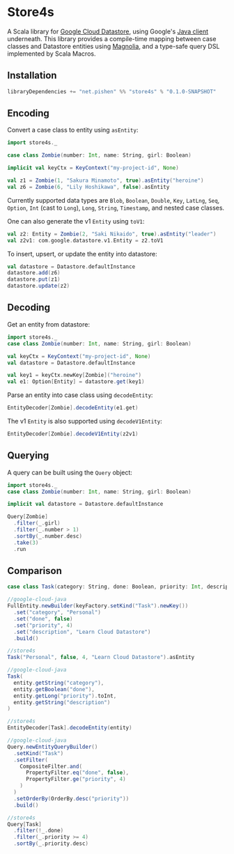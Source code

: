 # Store4s

A Scala library for [Google Cloud Datastore](https://cloud.google.com/datastore), using Google's [Java client](https://github.com/googleapis/java-datastore) underneath. This library provides a compile-time mapping between case classes and Datastore entities using [Magnolia](https://github.com/propensive/magnolia), and a type-safe query DSL implemented by Scala Macros.

## Installation
```scala
libraryDependencies += "net.pishen" %% "store4s" % "0.1.0-SNAPSHOT"
```

## Encoding
Convert a case class to entity using `asEntity`:
```scala
import store4s._

case class Zombie(number: Int, name: String, girl: Boolean)

implicit val keyCtx = KeyContext("my-project-id", None)

val z1 = Zombie(1, "Sakura Minamoto", true).asEntity("heroine")
val z6 = Zombie(6, "Lily Hoshikawa", false).asEntity
```
Currently supported data types are `Blob`, `Boolean`, `Double`, `Key`, `LatLng`, `Seq`, `Option`, `Int` (cast to `Long`), `Long`, `String`, `Timestamp`, and nested case classes.

One can also generate the v1 `Entity` using `toV1`:
```scala
val z2: Entity = Zombie(2, "Saki Nikaido", true).asEntity("leader")
val z2v1: com.google.datastore.v1.Entity = z2.toV1
```

To insert, upsert, or update the entity into datastore:
```scala
val datastore = Datastore.defaultInstance
datastore.add(z6)
datastore.put(z1)
datastore.update(z2)
```

## Decoding
Get an entity from datastore:
```scala
import store4s._
case class Zombie(number: Int, name: String, girl: Boolean)

val keyCtx = KeyContext("my-project-id", None)
val datastore = Datastore.defaultInstance

val key1 = keyCtx.newKey[Zombie]("heroine")
val e1: Option[Entity] = datastore.get(key1)
```

Parse an entity into case class using `decodeEntity`:
```scala
EntityDecoder[Zombie].decodeEntity(e1.get)
```

The v1 `Entity` is also supported using `decodeV1Entity`:
```scala
EntityDecoder[Zombie].decodeV1Entity(z2v1)
```

## Querying
A query can be built using the `Query` object:
```scala
import store4s._
case class Zombie(number: Int, name: String, girl: Boolean)

implicit val datastore = Datastore.defaultInstance

Query[Zombie]
  .filter(_.girl)
  .filter(_.number > 1)
  .sortBy(_.number.desc)
  .take(3)
  .run
```

## Comparison
```scala
case class Task(category: String, done: Boolean, priority: Int, description: String)

//google-cloud-java
FullEntity.newBuilder(keyFactory.setKind("Task").newKey())
  .set("category", "Personal")
  .set("done", false)
  .set("priority", 4)
  .set("description", "Learn Cloud Datastore")
  .build()

//store4s
Task("Personal", false, 4, "Learn Cloud Datastore").asEntity

//google-cloud-java
Task(
  entity.getString("category"),
  entity.getBoolean("done"),
  entity.getLong("priority").toInt,
  entity.getString("description")
)

//store4s
EntityDecoder[Task].decodeEntity(entity)

//google-cloud-java
Query.newEntityQueryBuilder()
  .setKind("Task")
  .setFilter(
    CompositeFilter.and(
      PropertyFilter.eq("done", false),
      PropertyFilter.ge("priority", 4)
    )
  )
  .setOrderBy(OrderBy.desc("priority"))
  .build()

//store4s
Query[Task]
  .filter(!_.done)
  .filter(_.priority >= 4)
  .sortBy(_.priority.desc)
```

